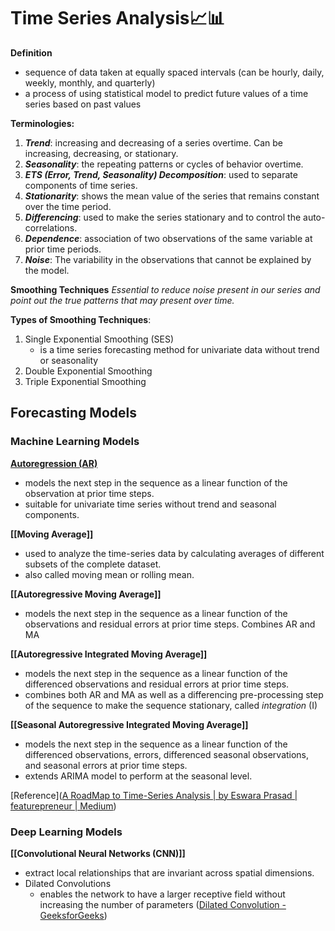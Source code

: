 
# Time Series Analysis📈📊

**Definition**
- sequence of data taken at equally spaced intervals (can be hourly, daily, weekly, monthly, and quarterly)
- a process of using statistical model to predict future values of a time series based on past values

 **Terminologies:**
1. ***Trend***: increasing and decreasing of a series overtime. Can be increasing, decreasing, or stationary.
2. ***Seasonality***: the repeating patterns or cycles of behavior overtime.
3. ***ETS (Error, Trend, Seasonality) Decomposition***: used to separate components of time series.
4. ***Stationarity***: shows the mean value of the series that remains constant over the time period.
5. ***Differencing***: used to make the series stationary and to control the auto-correlations.
6. ***Dependence***: association of two observations of the same variable at prior time periods.
7. ***Noise***: The variability in the observations that cannot be explained by the model.

**Smoothing Techniques**
	*Essential to reduce noise present in our series and point out the true patterns that may present over time.*

**Types of Smoothing Techniques**:
1. Single Exponential Smoothing (SES)
	- is a time series forecasting method for univariate data without trend or seasonality
2. Double Exponential Smoothing
3. Triple Exponential Smoothing

## Forecasting Models

### **Machine Learning Models**

**[Autoregression (AR)](Autoregression%20(AR).md)**
- models the next step in the sequence as a linear function of the observation at prior time steps.
- suitable for univariate time series without trend and seasonal components.

**[[Moving Average]]**
- used to analyze the time-series data by calculating averages of different subsets of the complete dataset.
- also called moving mean or rolling mean.

**[[Autoregressive Moving Average]]**
- models the next step in the sequence as a linear function of the observations and residual errors at prior time steps. Combines AR and MA

**[[Autoregressive Integrated Moving Average]]**
- models the next step in the sequence as a linear function of the differenced observations and residual errors at prior time steps.
- combines both AR and MA as well as a differencing pre-processing step of the sequence to make the sequence stationary, called *integration* (I)

**[[Seasonal Autoregressive Integrated Moving Average]]**
- models the next step in the sequence as a linear function of the differenced observations, errors, differenced seasonal observations, and seasonal errors at prior time steps.
- extends ARIMA model to perform at the seasonal level.

[Reference]([A RoadMap to Time-Series Analysis | by Eswara Prasad | featurepreneur | Medium](https://medium.com/featurepreneur/a-roadmap-for-time-series-analysis-3faf49b2126))
### Deep Learning Models

**[[Convolutional Neural Networks (CNN)]]**
- extract local relationships that are invariant across spatial dimensions.
- Dilated Convolutions
	- enables the network to have a larger receptive field without increasing the number of parameters ([Dilated Convolution - GeeksforGeeks](https://www.geeksforgeeks.org/dilated-convolution/))



